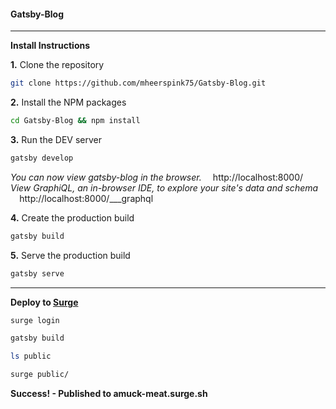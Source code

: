 #### Gatsby-Blog


---

**Install Instructions**

**1.** Clone the repository

```bash
git clone https://github.com/mheerspink75/Gatsby-Blog.git
```

**2.** Install the NPM packages

```bash
cd Gatsby-Blog && npm install
```

**3.** Run the DEV server
```bash
gatsby develop
```

*You can now view gatsby-blog in the browser.*
⠀
  http://localhost:8000/
⠀
*View GraphiQL, an in-browser IDE, to explore your site's data and schema*
⠀
  http://localhost:8000/___graphql

**4.** Create the production build

```bash
gatsby build
```

**5.** Serve the production build

```bash
gatsby serve
```
---

**Deploy to [Surge](https://surge.sh/)**

```bash
surge login

gatsby build

ls public

surge public/
```

**Success! - Published to amuck-meat.surge.sh**




